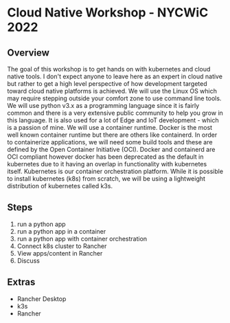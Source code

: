 # Cloud Native Workshop - NYCWiC 2022

## Overview

The goal of this workshop is to get hands on with kubernetes and cloud native tools. I don't expect anyone to leave here as an expert in cloud native but rather to get a high level perspective of how development targeted toward cloud native platforms is achieved. We will use the Linux OS which may require stepping outside your comfort zone to use command line tools. We will use python v3.x as a programming language since it is fairly common and there is a very extensive public community to help you grow in this language. It is also used for a lot of Edge and IoT development - which is a passion of mine. We will use a container runtime. Docker is the most well known container runtime but there are others like containerd. In order to containerize applications, we will need some build tools and these are defined by the Open Container Initiative (OCI). Docker and containerd are OCI compliant however docker has been deprecated as the default in kubernetes due to it having an overlap in functionality with kubernetes itself. Kubernetes is our container orchestration platform. While it is possible to install kubernetes (k8s) from scratch, we will be using a lightweight distribution of kubernetes called k3s.  

## Steps

1. run a python app
1. run a python app in a container
1. run a python app with container orchestration
1. Connect k8s cluster to Rancher
1. View apps/content in Rancher
1. Discuss

## Extras

* Rancher Desktop
* k3s
* Rancher
